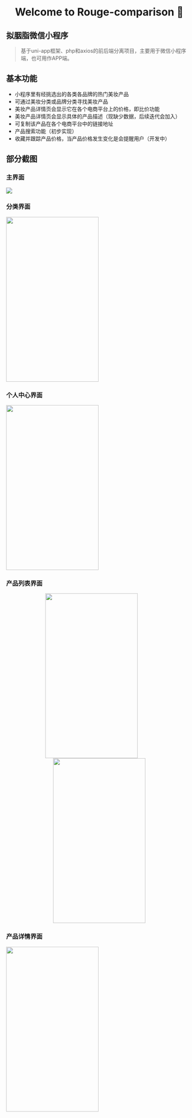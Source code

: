 <h1 align="center">Welcome to Rouge-comparison 👋</h1>

## 拟胭脂微信小程序

> 基于uni-app框架、php和axios的前后端分离项目，主要用于微信小程序端，也可用作APP端。

## 基本功能

- 小程序里有经挑选出的各类各品牌的热门美妆产品
- 可通过美妆分类或品牌分类寻找美妆产品
- 美妆产品详情页会显示它在各个电商平台上的价格，即比价功能
- 美妆产品详情页会显示具体的产品描述（现缺少数据，后续迭代会加入）
- 可复制该产品在各个电商平台中的链接地址
- 产品搜索功能（初步实现）
- 收藏并跟踪产品价格，当产品价格发生变化是会提醒用户（开发中）

## 部分截图

###	主界面

<img src="https://s1.ax1x.com/2020/04/17/JVKzuV.jpg" />

###	分类界面

<img src="https://www.xiaoqw.online/nyz/img/Preview/class.png" border="0" width="250" height="445" />

###	个人中心界面

<img src="https://www.xiaoqw.online/nyz/img/Preview/user.png" border="0" width="250" height="445" />

###	产品列表界面

<figure class="half" style="text-align: center;">
    <img src="https://www.xiaoqw.online/nyz/img/Preview/list1.png" border="0" width="250" height="445" style="margin-right: 10%" />
    <img src="https://www.xiaoqw.online/nyz/img/Preview/list2.png" border="0" width="250" height="445" />
</figure>

###	产品详情界面

<img src="https://www.xiaoqw.online/nyz/img/Preview/good.png" border="0" width="250" height="445" />
